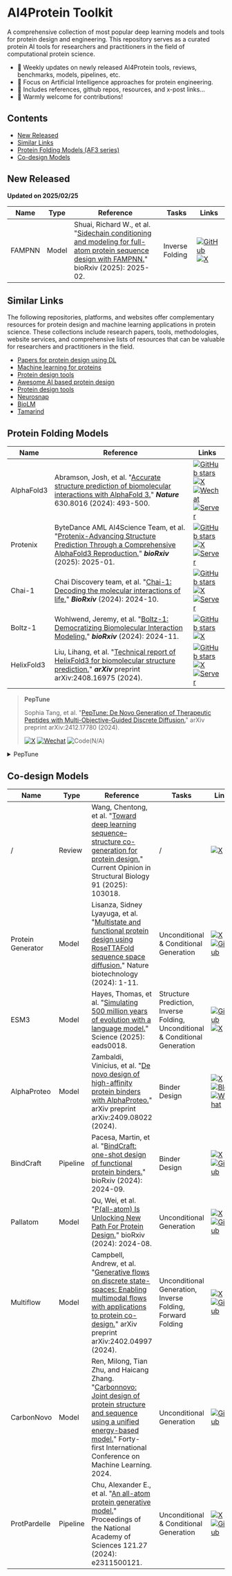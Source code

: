 # AI4Protein Toolkit

A comprehensive collection of most popular deep learning models and tools for protein design and engineering. This repository serves as a curated protein AI tools for researchers and practitioners in the field of computational protein science.

- 🔄 Weekly updates on newly released AI4Protein tools, reviews, benchmarks, models, pipelines, etc.
- 🔬 Focus on Artificial Intelligence approaches for protein engineering.
- 📖 Includes references, github repos, resources, and x-post links...
- 🤝 Warmly welcome for contributions!

## Contents
- [New Released](#new-released)
- [Similar Links](#similar-links)
- [Protein Folding Models (AF3 series)](#protein-folding-models)
- [Co-design Models](#co-design-models)

## New Released
**Updated on 2025/02/25**

| Name | Type | Reference | Tasks | Links |
|------|-----------|-------|-------|-------|
| FAMPNN | Model | Shuai, Richard W., et al. "[Sidechain conditioning and modeling for full-atom protein sequence design with FAMPNN.](https://www.biorxiv.org/content/10.1101/2025.02.13.637498.full.pdf)" bioRxiv (2025): 2025-02. | Inverse Folding| [![GitHub](https://img.shields.io/badge/GitHub-black?logo=github)](https://github.com/richardshuai/fampnn) [![X](https://img.shields.io/badge/post-black?logo=X)](https://x.com/BiologyAIDaily/status/1892929727901597874) |




## Similar Links
The following repositories, platforms, and websites offer complementary resources for protein design and machine learning applications in protein science. These collections include research papers, tools, methodologies, website services, and comprehensive lists of resources that can be valuable for researchers and practitioners in the field.

- [Papers for protein design using DL](https://github.com/Peldom/papers_for_protein_design_using_DL?tab=readme-ov-file)
- [Machine learning for proteins](https://github.com/yangkky/Machine-learning-for-proteins)
- [Protein design tools](https://github.com/hefeda/design_tools/blob/main/README.md)
- [Awesome AI based protein design](https://github.com/opendilab/awesome-AI-based-protein-design)
- [Protein design tools](https://design.adaptyvbio.com/tools)
- [Neurosnap](https://neurosnap.ai/services)
- [BioLM](https://biolm.ai/ui/solutions-catalog/)
- [Tamarind](https://app.tamarind.bio/app)




## Protein Folding Models

| Name | Reference | Links |
|------|-----------|-------|
| AlphaFold3 | Abramson, Josh, et al. "[Accurate structure prediction of biomolecular interactions with AlphaFold 3.](https://www.nature.com/articles/s41586-024-07487-w)" ***Nature*** 630.8016 (2024): 493-500. | [![GitHub stars](https://img.shields.io/github/stars/google-deepmind/alphafold3.svg?style=social&label=Star&maxAge=2592000)](https://github.com/google-deepmind/alphafold3)<br>[![X](https://img.shields.io/badge/post-black?logo=X)](https://x.com/GoogleDeepMind/status/1788223454317097172?lang=en)<br>[![Wechat](https://img.shields.io/badge/Wechat-gray?logo=wechat)](https://mp.weixin.qq.com/s/Th3iqMMTpWOH27X_H3u-Dg)<br>[![Server](https://img.shields.io/badge/Server-blue)](https://golgi.sandbox.google.com/) |
| Protenix | ByteDance AML AI4Science Team, et al. "[Protenix-Advancing Structure Prediction Through a Comprehensive AlphaFold3 Reproduction.](https://www.biorxiv.org/content/10.1101/2025.01.08.631967v1?med=mas)" ***bioRxiv*** (2025): 2025-01. | [![GitHub stars](https://img.shields.io/github/stars/bytedance/Protenix.svg?style=social&label=Star&maxAge=2592000)](https://github.com/bytedance/Protenix)<br>[![X](https://img.shields.io/badge/post-black?logo=X)](https://x.com/ai4s_protenix/status/1892502011876094356)<br>[![Server](https://img.shields.io/badge/Server-blue)](https://protenix-server.com/login) |
| Chai-1 | Chai Discovery team, et al. "[Chai-1: Decoding the molecular interactions of life.](https://www.biorxiv.org/content/10.1101/2024.10.10.615955.abstract)" ***BioRxiv*** (2024): 2024-10. | [![GitHub stars](https://img.shields.io/github/stars/chaidiscovery/chai-lab.svg?style=social&label=Star&maxAge=2592000)](https://github.com/chaidiscovery/chai-lab)<br>[![X](https://img.shields.io/badge/post-black?logo=X)](https://x.com/joshim5/status/1833183091776721106)<br>[![Server](https://img.shields.io/badge/Server-blue)](https://www.chaidiscovery.com/) |
| Boltz-1 | Wohlwend, Jeremy, et al. "[Boltz-1: Democratizing Biomolecular Interaction Modeling.](https://www.biorxiv.org/content/10.1101/2024.11.19.624167v1)" ***bioRxiv*** (2024): 2024-11. | [![GitHub stars](https://img.shields.io/github/stars/jwohlwend/boltz.svg?style=social&label=Star&maxAge=2592000)](https://github.com/jwohlwend/boltz)<br>[![X](https://img.shields.io/badge/post-black?logo=X)](https://x.com/GabriCorso/status/1858180097016250815) |
| HelixFold3 | Liu, Lihang, et al. "[Technical report of HelixFold3 for biomolecular structure prediction.](https://arxiv.org/abs/2408.16975)" ***arXiv*** preprint arXiv:2408.16975 (2024). | [![GitHub stars](https://img.shields.io/github/stars/PaddlePaddle/PaddleHelix.svg?style=social&label=Star&maxAge=2592000)](https://github.com/PaddlePaddle/PaddleHelix)<br>[![X](https://img.shields.io/badge/post-black?logo=X)](https://x.com/iScienceLuvr/status/1830432054179475473)<br>[![Server](https://img.shields.io/badge/Server-blue)](https://paddlehelix.baidu.com/) |





> **PepTune**
> 
> Sophia Tang, et al. "[PepTune: De Novo Generation of Therapeutic Peptides with Multi-Objective-Guided Discrete Diffusion.](https://arxiv.org/abs/2412.17780)" arXiv preprint arXiv:2412.17780 (2024).
> 
> [![X](https://img.shields.io/badge/post-black?logo=X)](https://x.com/BiologyAIDaily/status/1871465772851331525)
> [![Wechat](https://img.shields.io/badge/Wechat-gray?logo=wechat)](https://mp.weixin.qq.com/s/f1AZnBFdcv0soHn4iSVKvw)
> ![Code(N/A)](https://img.shields.io/badge/Code(N%2FA)-salmon)


<details>
<summary>PepTune</summary>

> **PepTune**
> 
> Sophia Tang, et al. "[PepTune: De Novo Generation of Therapeutic Peptides with Multi-Objective-Guided Discrete Diffusion.](https://arxiv.org/abs/2412.17780)" arXiv preprint arXiv:2412.17780 (2024).
> 
> [![X](https://img.shields.io/badge/post-black?logo=X)](https://x.com/BiologyAIDaily/status/1871465772851331525)
> [![Wechat](https://img.shields.io/badge/Wechat-gray?logo=wechat)](https://mp.weixin.qq.com/s/f1AZnBFdcv0soHn4iSVKvw)
> ![Code(N/A)](https://img.shields.io/badge/Code(N%2FA)-salmon)

</details>





## Co-design Models

| Name          | Type    | Reference                                                                 | Tasks                          | Links                                                                                      |
|---------------|---------|---------------------------------------------------------------------------|--------------------------------|--------------------------------------------------------------------------------------------|
| /             | Review  | Wang, Chentong, et al. "[Toward deep learning sequence–structure co-generation for protein design.](https://www.sciencedirect.com/science/article/abs/pii/S0959440X25000363)" Current Opinion in Structural Biology 91 (2025): 103018. | /                              | [![X](https://img.shields.io/badge/post-black?logo=X)](https://x.com/BiologyAIDaily/status/1841835713144512900) |
| Protein Generator | Model   | Lisanza, Sidney Lyayuga, et al. "[Multistate and functional protein design using RoseTTAFold sequence space diffusion.](https://www.nature.com/articles/s41587-024-02395-w.pdf)" Nature biotechnology (2024): 1-11. | Unconditional & Conditional Generation | [![X](https://img.shields.io/badge/post-black?logo=X)](https://x.com/BiologyAIDaily/status/1839119711126388961) [![GitHub](https://img.shields.io/badge/GitHub-black?logo=github)](https://github.com/RosettaCommons/protein_generator) |
| ESM3         | Model   | Hayes, Thomas, et al. "[Simulating 500 million years of evolution with a language model.](https://www.science.org/doi/abs/10.1126/science.ads0018)" Science (2025): eads0018. | Structure Prediction, Inverse Folding, Unconditional & Conditional Generation | [![GitHub](https://img.shields.io/badge/GitHub-black?logo=github)](https://github.com/evolutionaryscale/esm) [![X](https://img.shields.io/badge/post-black?logo=X)](https://x.com/alexrives/status/1879982334814069017) |
| AlphaProteo   | Model   | Zambaldi, Vinicius, et al. "[De novo design of high-affinity protein binders with AlphaProteo.](https://arxiv.org/abs/2409.08022)" arXiv preprint arXiv:2409.08022 (2024). | Binder Design                  | [![X](https://img.shields.io/badge/post-black?logo=X)](https://x.com/GoogleDeepMind/status/1831710991475777823) [![Blog](https://img.shields.io/badge/Blog-tv_green)](https://deepmind.google/discover/blog/alphaproteo-generates-novel-proteins-for-biology-and-health-research/) [![Wechat](https://img.shields.io/badge/Wechat-gray?logo=wechat)](https://mp.weixin.qq.com/s/2E6ZqURgR7f6loGW-gv1eA) |
| BindCraft     | Pipeline| Pacesa, Martin, et al. "[BindCraft: one-shot design of functional protein binders.](https://www.biorxiv.org/content/10.1101/2024.09.30.615802v1)" bioRxiv (2024): 2024-09. | Binder Design                  | [![X](https://img.shields.io/badge/post-black?logo=X)](https://x.com/MartinPacesa/status/1873845089161928888) [![GitHub](https://img.shields.io/badge/GitHub-black?logo=github)](https://github.com/martinpacesa/BindCraft) |
| Pallatom      | Model   | Qu, Wei, et al. "[P(all-atom) Is Unlocking New Path For Protein Design.](https://www.biorxiv.org/content/10.1101/2024.08.16.608235v3.abstract)" bioRxiv (2024): 2024-08. | Unconditional Generation        | [![X](https://img.shields.io/badge/post-black?logo=X)](https://x.com/BiologyAIDaily/status/1885619116444463502) [![GitHub](https://img.shields.io/badge/GitHub-black?logo=github)](https://github.com/levinthal/Pallatom) |
| Multiflow     | Model   | Campbell, Andrew, et al. "[Generative flows on discrete state-spaces: Enabling multimodal flows with applications to protein co-design.](https://arxiv.org/abs/2402.04997)" arXiv preprint arXiv:2402.04997 (2024). | Unconditional Generation, Inverse Folding, Forward Folding | [![X](https://img.shields.io/badge/post-black?logo=X)](https://x.com/jasonkyuyim/status/1873845089161928888) [![GitHub](https://img.shields.io/badge/GitHub-black?logo=github)](https://github.com/jasonkyuyim/multiflow) |
| CarbonNovo    | Model   | Ren, Milong, Tian Zhu, and Haicang Zhang. "[Carbonnovo: Joint design of protein structure and sequence using a unified energy-based model.](https://openreview.net/forum?id=FSxTEvuFa7&referrer=%5Bthe%20profile%20of%20Milong%20Ren%5D(%2Fprofile%3Fid%3D~Milong_Ren2))" Forty-first International Conference on Machine Learning. 2024. | Unconditional Generation        | [![GitHub](https://img.shields.io/badge/GitHub-black?logo=github)](https://github.com/CarbonMatrixLab/carbonnovo) |
| ProtPardelle   | Pipeline| Chu, Alexander E., et al. "[An all-atom protein generative model.](https://www.pnas.org/doi/pdf/10.1073/pnas.2311500121)" Proceedings of the National Academy of Sciences 121.27 (2024): e2311500121. | Unconditional & Conditional Generation | [![X](https://img.shields.io/badge/post-black?logo=X)](https://x.com/alexechu_/status/1661837436551569408) [![GitHub](https://img.shields.io/badge/GitHub-black?logo=github)](https://github.com/ProteinDesignLab/protpardelle) |



